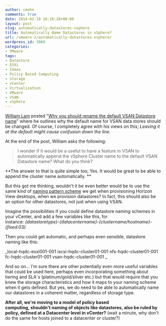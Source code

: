 ```yaml
---
author: cmohn
comments: true
date: 2014-02-18 16:16:28+00:00
layout: post
slug: automatically-datastores-vsphere
title: Automatically Name Datastores in vSphere?
url: /vmware-2/automatically-datastores-vsphere/
wordpress_id: 3069
categories:
- VMware
tags:
- Datastore
- ESXi
- Ideas
- Policy Based Computing
- storage
- vCenter
- Virtualization
- VMware
- VSAN
- vSphere
---
```


[William Lam](http://twitter.com/lamw) posted "[Why you should rename the default VSAN Datastore name](http://www.virtuallyghetto.com/2014/02/why-you-should-rename-default-vsan.html)" where he outlines why the default name for VSAN data stores should be changed. Of course, I completely agree with his views on this; _Leaving it at the default might cause confusion down the line._

At the end of the post, William asks the following:



<blockquote>I wonder if it would be a useful to have a feature in VSAN to automatically append the vSphere Cluster name to the default VSAN Datastore name? What do you think?</blockquote>



**The answer to that is quite simple too; Yes. It would be great to be able to append the cluster name automatically. **

But this got me thinking, wouldn't it be even better would be to use the same kind of [naming pattern scheme](http://pubs.vmware.com/view-50/index.jsp?topic=/com.vmware.view.administration.doc/GUID-26AD6C7D-553A-46CB-B8B3-DA3F6958CD9C.html) we get when provisioning Horizon View desktops, when we provision datastores? In fact, this should also be an option for other datastores, not just when using VSAN. 

Imagine the possibilities if you could define datastore naming schemes in your vCenter, and add a few variables like this, for instance: _{datastoretype}-{datacentername}-{clustername/hostname}-{fixed:03}._

Then you could get automatic, and perhaps even sensible, datastore naming like this: 

_local-hqdc-esxi001-001
iscsi-hqdc-cluster01-001
nfs-hqdc-cluster01-001
fc-hqdc-cluster01-001
vsan-hqdc-cluster01-001 _

And so on... I'm sure there are other potentially even more useful variables that could be used here, perhaps even incorporating something about tiering and SLA´s (platinum/gold/silver etc.) but that would require that you knew the storage characteristics and how it maps to your naming scheme when it gets defined. But yes, we do need to be able to automatically name our datastores in a coherent matter, regardless of storage type.  

**After all, we're moving to a model of policy based computing, shouldn't naming of objects like datastores, also be ruled by policy, defined at a Datacenter level in vCenter?**
(wait a minute, why don't do the same for hosts joined to a datacenter or cluster?)


